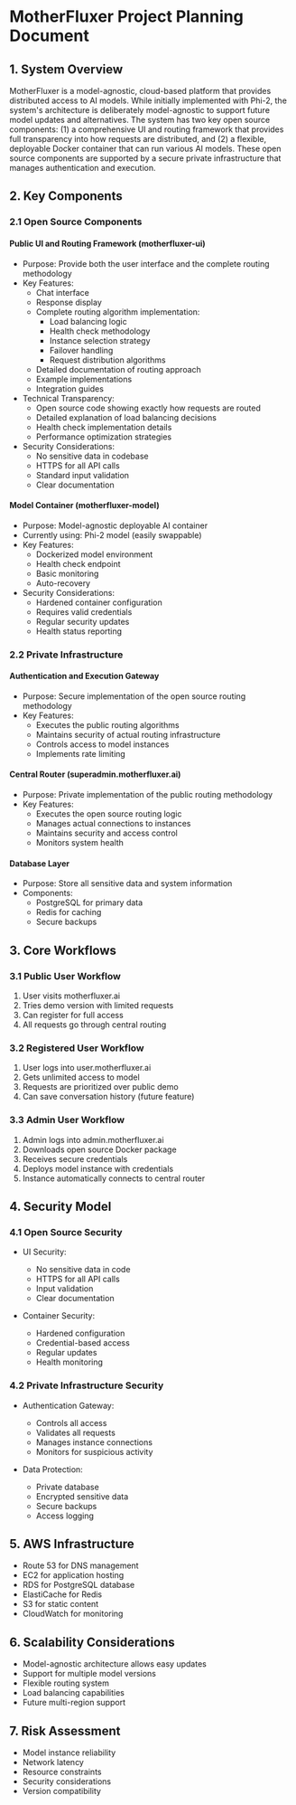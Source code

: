 # MotherFluxer Project Planning Document

## 1. System Overview
MotherFluxer is a model-agnostic, cloud-based platform that provides distributed access to AI models. While initially implemented with Phi-2, the system's architecture is deliberately model-agnostic to support future model updates and alternatives. The system has two key open source components: (1) a comprehensive UI and routing framework that provides full transparency into how requests are distributed, and (2) a flexible, deployable Docker container that can run various AI models. These open source components are supported by a secure private infrastructure that manages authentication and execution.

## 2. Key Components

### 2.1 Open Source Components

#### Public UI and Routing Framework (motherfluxer-ui)
- Purpose: Provide both the user interface and the complete routing methodology
- Key Features:
  - Chat interface
  - Response display
  - Complete routing algorithm implementation:
    - Load balancing logic
    - Health check methodology
    - Instance selection strategy
    - Failover handling
    - Request distribution algorithms
  - Detailed documentation of routing approach
  - Example implementations
  - Integration guides
- Technical Transparency:
  - Open source code showing exactly how requests are routed
  - Detailed explanation of load balancing decisions
  - Health check implementation details
  - Performance optimization strategies
- Security Considerations:
  - No sensitive data in codebase
  - HTTPS for all API calls
  - Standard input validation
  - Clear documentation

#### Model Container (motherfluxer-model)
- Purpose: Model-agnostic deployable AI container
- Currently using: Phi-2 model (easily swappable)
- Key Features:
  - Dockerized model environment
  - Health check endpoint
  - Basic monitoring
  - Auto-recovery
- Security Considerations:
  - Hardened container configuration
  - Requires valid credentials
  - Regular security updates
  - Health status reporting

### 2.2 Private Infrastructure

#### Authentication and Execution Gateway
- Purpose: Secure implementation of the open source routing methodology
- Key Features:
  - Executes the public routing algorithms
  - Maintains security of actual routing infrastructure
  - Controls access to model instances
  - Implements rate limiting

#### Central Router (superadmin.motherfluxer.ai)
- Purpose: Private implementation of the public routing methodology
- Key Features:
  - Executes the open source routing logic
  - Manages actual connections to instances
  - Maintains security and access control
  - Monitors system health

#### Database Layer
- Purpose: Store all sensitive data and system information
- Components:
  - PostgreSQL for primary data
  - Redis for caching
  - Secure backups

## 3. Core Workflows

### 3.1 Public User Workflow
1. User visits motherfluxer.ai
2. Tries demo version with limited requests
3. Can register for full access
4. All requests go through central routing

### 3.2 Registered User Workflow
1. User logs into user.motherfluxer.ai
2. Gets unlimited access to model
3. Requests are prioritized over public demo
4. Can save conversation history (future feature)

### 3.3 Admin User Workflow
1. Admin logs into admin.motherfluxer.ai
2. Downloads open source Docker package
3. Receives secure credentials
4. Deploys model instance with credentials
5. Instance automatically connects to central router

## 4. Security Model

### 4.1 Open Source Security
- UI Security:
  - No sensitive data in code
  - HTTPS for all API calls
  - Input validation
  - Clear documentation

- Container Security:
  - Hardened configuration
  - Credential-based access
  - Regular updates
  - Health monitoring

### 4.2 Private Infrastructure Security
- Authentication Gateway:
  - Controls all access
  - Validates all requests
  - Manages instance connections
  - Monitors for suspicious activity

- Data Protection:
  - Private database
  - Encrypted sensitive data
  - Secure backups
  - Access logging

## 5. AWS Infrastructure
- Route 53 for DNS management
- EC2 for application hosting
- RDS for PostgreSQL database
- ElastiCache for Redis
- S3 for static content
- CloudWatch for monitoring

## 6. Scalability Considerations
- Model-agnostic architecture allows easy updates
- Support for multiple model versions
- Flexible routing system
- Load balancing capabilities
- Future multi-region support

## 7. Risk Assessment
- Model instance reliability
- Network latency
- Resource constraints
- Security considerations
- Version compatibility